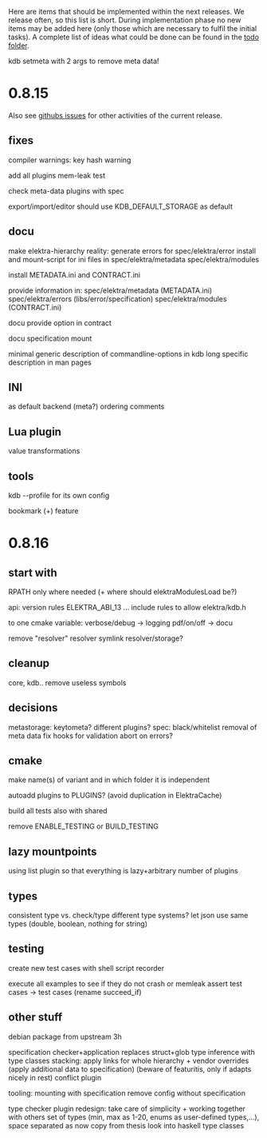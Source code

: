 Here are items that should be implemented within the next releases.
We release often, so this list is short.
During implementation phase no new items may be added here (only
those which are necessary to fulfil the initial tasks).
A complete list of ideas what could be done can be found in the
[todo folder](.).


kdb setmeta with 2 args to remove meta data!


# 0.8.15

Also see [githubs issues](http://git.libelektra.org/issues)
for other activities of the current release.

## fixes

compiler warnings:
	key hash warning

add all plugins mem-leak test

check meta-data plugins with spec

export/import/editor should use KDB_DEFAULT_STORAGE as default

## docu

make elektra-hierarchy reality:
	generate errors for spec/elektra/error
	install and mount-script for ini files in spec/elektra/metadata spec/elektra/modules

install METADATA.ini and CONTRACT.ini

provide information in:
	spec/elektra/metadata (METADATA.ini)
	spec/elektra/errors (libs/error/specification)
	spec/elektra/modules (CONTRACT.ini)


docu provide option in contract

docu specification mount

minimal generic description of commandline-options in kdb
	long specific description in man pages


## INI

as default backend (meta?)
ordering
comments

## Lua plugin

value transformations

## tools

kdb --profile for its own config

bookmark (+) feature







# 0.8.16

## start with

RPATH only where needed (+ where should elektraModulesLoad be?)

api:
	version rules ELEKTRA_ABI_13 ...
	include rules to allow elektra/kdb.h

to one cmake variable:
	verbose/debug -> logging
	pdf/on/off -> docu

remove "resolver" resolver
symlink resolver/storage?

## cleanup

core, kdb.. remove useless symbols

## decisions

metastorage:
	keytometa?
	different plugins?
spec:
	black/whitelist
	removal of meta data
	fix hooks for validation
	abort on errors?

## cmake

make name(s) of variant and in which folder it is independent

autoadd plugins to PLUGINS? (avoid duplication in ElektraCache)

build all tests also with shared

remove ENABLE_TESTING or BUILD_TESTING


## lazy mountpoints

using list plugin
so that everything is lazy+arbitrary number of plugins

## types

consistent type vs. check/type
different type systems?
let json use same types (double, boolean, nothing for string)

## testing

create new test cases with shell script recorder

execute all examples to see if they do not crash or memleak
	assert test cases -> test cases (rename succeed_if)


## other stuff

debian package from upstream 3h

specification checker+application
	replaces struct+glob
	type inference with type classes
	stacking: apply links for whole hierarchy
	+ vendor overrides (apply additional data to specification)
	(beware of featuritis, only if adapts nicely in rest)
	conflict plugin

tooling:
	mounting with specification
	remove config without specification

type checker plugin redesign: take care of simplicity + working together with others
	set of types (min, max as 1-20, enums as user-defined types,...), space separated as now
	copy from thesis
	look into haskell type classes

